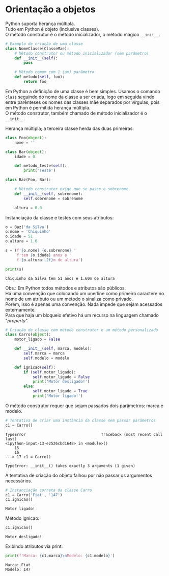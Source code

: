 # Orientação a objetos

Python suporta herança múltipla.  
Tudo em Python é objeto (inclusive classes).  
O método construtor é o método inicializador, o método mágico `__init__`.

``` python
# Exemplo de criação de uma classe
class NomeClasse(ClasseMae):
    # Método construtor ou método inicializador (sem parâmetro)
    def __init__(self):        
        pass

    # Método comum com 1 (um) parâmetro
    def metodo(self, foo):
        return foo
```

Em Python a definição de uma classe é bem simples. Usamos o comando `class`
seguindo do nome da classe a ser criada, logo em seguida vindo entre
parênteses os nomes das classes mãe separados por vírgulas, pois em Python é
permitida herança múltipla.  
O método construtor, também chamado de método inicializador é o `__init__`.  
   
Herança múltipla; a terceira classe herda das duas primeiras:

``` python
class Foo(object):
    nome = ''

class Bar(object):
    idade = 0

    def metodo_teste(self):
        print('Teste')

class Baz(Foo, Bar):

    # Método construtor exige que se passe o sobrenome
    def __init__(self, sobrenome):
        self.sobrenome = sobrenome 

    altura = 0.0
```

Instanciação da classe e testes com seus atributos:

``` python
o = Baz('da Silva')
o.nome = 'Chiquinho'
o.idade = 51
o.altura = 1.6

s = (f'{o.nome} {o.sobrenome} '
     f'tem {o.idade} anos e '
     f'{o.altura:.2f}m de altura')

print(s)
```

``` console
Chiquinho da Silva tem 51 anos e 1.60m de altura
```

Obs.: Em Python todos métodos e atributos são públicos.  
Há uma convenção que colocando um unerline como primeiro caractere no nome de
um atributo ou um método o sinaliza como privado.  
Porém, isso é apenas uma convenção. Nada impede que sejam acessados
externamente.  
Para que haja um bloqueio efetivo há um recurso na linguagem chamado "*property*".  
   
``` python
# Criação de classe com método construtor e um método personalizado
class Carro(object):
    motor_ligado = False    

    def __init__(self, marca, modelo):
        self.marca = marca
        self.modelo = modelo

    def ignicao(self):
        if (self.motor_ligado):
            self.motor_ligado = False
            print('Motor desligado!')
        else:
            self.motor_ligado = True
            print('Motor ligado!')
```

O método construtor requer que sejam passados dois parâmetros: marca e
modelo.  
  
``` python
# Tentativa de criar uma instância da classe sem passar parâmetros
c1 = Carro()
```

``` console
TypeError                                 Traceback (most recent call last)
<ipython-input-13-e2526cbd1648> in <module>()
    15 
    16 
---> 17 c1 = Carro()

TypeError: __init__() takes exactly 3 arguments (1 given)
```

A tentativa de criação do objeto falhou por não passar os argumentos necessários.

``` python
# Instanciação correta da classe Carro
c1 = Carro('Fiat', '147')
c1.ignicao()
```

``` console
Motor ligado!
```

Método ignicao:

``` python
c1.ignicao()
```

``` console
Motor desligado!
```

Exibindo atributos via print:

``` python
print(f'Marca: {c1.marca}\nModelo: {c1.modelo}')
```

``` console
Marca: Fiat
Modelo: 147
```
